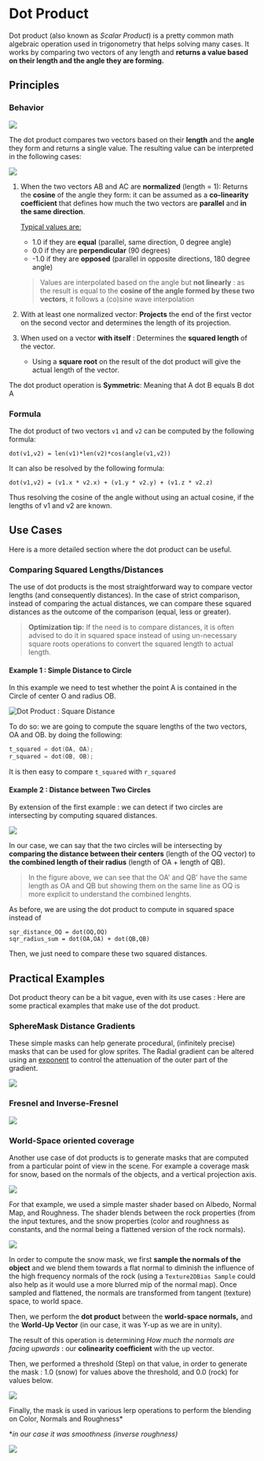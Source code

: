 # Dot Product

Dot product (also known as *Scalar Product*) is a pretty common math algebraic operation used in trigonometry that helps solving many cases. It works by comparing two vectors of any length and **returns a value based on their length and the angle they are forming.**

## Principles

### Behavior

![](img/angle-vectors.png)

The dot product compares two vectors based on their **length** and the **angle** they form and returns a single value. The resulting value can be interpreted in the following cases:

![](img/angles-colinear.png)

1. When the two vectors AB and AC are **normalized** (length = 1): Returns the **cosine** of the angle they form: it can be assumed as a **co-linearity coefficient** that defines how much the two vectors are **parallel** and **in the same direction**. 
   
   <u>Typical values are:</u>
   
   - 1.0 if they are **equal** (parallel, same direction, 0 degree angle)
   - 0.0 if they are **perpendicular** (90 degrees)
   - -1.0 if they are **opposed** (parallel in opposite directions, 180 degree angle)
   
   > Values are interpolated based on the angle but **not linearly** : as the result is equal to the **cosine of the angle formed by these two vectors**, it follows a (co)sine wave interpolation
   
   
   
2. With at least one normalized vector: **Projects** the end of the first vector on the second vector and determines the length of its projection.

   

3. When used on a vector **with itself** : Determines the **squared length** of the vector. 

   - Using a **square root** on the result of the dot product will give the actual length of the vector.

   

The dot product operation is **Symmetric**: Meaning that A dot B equals B dot A

### Formula

The dot product of two vectors `v1` and `v2` can be computed by the following formula:

`dot(v1,v2) = len(v1)*len(v2)*cos(angle(v1,v2))`

It can also be resolved by the following formula:

`dot(v1,v2) = (v1.x * v2.x) + (v1.y * v2.y) + (v1.z * v2.z)`

Thus resolving the cosine of the angle without using an actual cosine, if the lengths of v1 and v2 are known.

##  Use Cases

Here is a more detailed section where the dot product can be useful.

### Comparing Squared Lengths/Distances

The use of dot products is the most straightforward way to compare vector lengths (and consequently distances). In the case of strict comparison, instead of comparing the actual distances, we can compare these squared distances as the outcome of the comparison (equal, less or greater).

> **Optimization tip:** If the need is to compare distances, it is often advised to do it in squared space instead of using un-necessary square roots operations to convert the squared length to actual length.

#### Example 1 : Simple Distance to Circle

In this example we need to test whether the point A is contained in the Circle of center O and radius OB.

![Dot Product : Square Distance](img/dotproduct-sqrdistance.png)

 To do so: we are going to compute the square lengths of the two vectors, OA and OB. by doing the following: 

```c
t_squared = dot(OA, OA);
r_squared = dot(OB, OB);
```

It is then easy to compare `t_squared` with `r_squared`

#### Example 2 : Distance between Two Circles

By extension of the first example : we can detect if two circles are intersecting  by computing squared distances.

![](img/distance-twocircles.png)

In our case, we can say that the two circles will be intersecting by **comparing the distance between their centers** (length of the OQ vector) to **the combined length of their radius** (length of OA + length of QB).  

> In the figure above, we can see that the OA' and QB' have the same length as OA and QB but showing them on the same line as OQ is more explicit to understand the combined lenghts.

As before, we are using the dot product to compute in squared space instead of 

```
sqr_distance_OQ = dot(OQ,OQ)
sqr_radius_sum = dot(OA,OA) + dot(QB,QB)
```

Then, we just need to compare these two squared distances.

## Practical Examples

Dot product theory can be a bit vague, even with its use cases : Here are some practical examples that make use of the dot product.

### SphereMask Distance Gradients

These simple masks can help generate procedural, (infinitely precise) masks that can be used for glow sprites. The Radial gradient can be altered using an [exponent](math.md#exponent-power) to control the attenuation of the outer part of the gradient.

![](img/uv-spheremask.png)

### Fresnel and Inverse-Fresnel

![](img/fresnel.png)

### World-Space oriented coverage

Another use case of dot products is to generate masks that are computed from a particular point of view in the scene. For example a coverage mask for snow, based on the normals of the objects, and a vertical projection axis.

![](img/ws-oriented-coverage-snow.gif)

For that example, we used a simple master shader based on Albedo, Normal Map, and Roughness. The shader blends between the rock properties (from the input textures, and the snow properties (color and roughness as constants, and the normal being a flattened version of the rock normals).

![](img/ws-oriented-coverage-master.png)

In order to compute the snow mask, we first **sample the normals of the object** and we blend them towards a flat normal to diminish the influence of the high frequency normals of the rock (using a `Texture2DBias Sample` could also help as it would use a more blurred mip of the normal map). Once sampled and flattened, the normals are transformed from tangent (texture) space, to world space. 

Then, we perform the **dot product** between the **world-space normals,** and the **World-Up Vector** (in our case, it was Y-up as we are in unity).

The result of this operation is determining *How much the normals are facing upwards* : our **colinearity coefficient** with the up vector.

Then, we performed a threshold (Step) on that value, in order to generate the mask : 1.0 (snow) for values above the threshold, and 0.0 (rock) for values below.

![](img/ws-oriented-coverage-mask.png)

Finally, the mask is used in various lerp operations to perform the blending on Color, Normals and Roughness* 

**in our case it was smoothness (inverse roughness)*

![](img/ws-oriented-coverage-blend.png)









